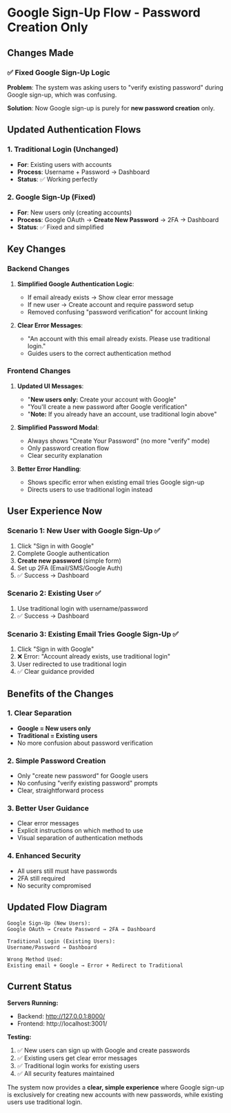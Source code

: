 # Google Sign-Up Flow - Password Creation Only

## Changes Made

### ✅ **Fixed Google Sign-Up Logic**

**Problem**: The system was asking users to "verify existing password" during Google sign-up, which was confusing.

**Solution**: Now Google sign-up is purely for **new password creation** only.

## Updated Authentication Flows

### **1. Traditional Login (Unchanged)**
- **For**: Existing users with accounts
- **Process**: Username + Password → Dashboard
- **Status**: ✅ Working perfectly

### **2. Google Sign-Up (Fixed)**
- **For**: New users only (creating accounts)
- **Process**: Google OAuth → **Create New Password** → 2FA → Dashboard
- **Status**: ✅ Fixed and simplified

## Key Changes

### **Backend Changes**

1. **Simplified Google Authentication Logic**:
   - If email already exists → Show clear error message
   - If new user → Create account and require password setup
   - Removed confusing "password verification" for account linking

2. **Clear Error Messages**:
   - "An account with this email already exists. Please use traditional login."
   - Guides users to the correct authentication method

### **Frontend Changes**

1. **Updated UI Messages**:
   - "**New users only:** Create your account with Google"
   - "You'll create a new password after Google verification"
   - "**Note:** If you already have an account, use traditional login above"

2. **Simplified Password Modal**:
   - Always shows "Create Your Password" (no more "verify" mode)
   - Only password creation flow
   - Clear security explanation

3. **Better Error Handling**:
   - Shows specific error when existing email tries Google sign-up
   - Directs users to use traditional login instead

## User Experience Now

### **Scenario 1: New User with Google Sign-Up** ✅
1. Click "Sign in with Google"
2. Complete Google authentication
3. **Create new password** (simple form)
4. Set up 2FA (Email/SMS/Google Auth)
5. ✅ Success → Dashboard

### **Scenario 2: Existing User** ✅
1. Use traditional login with username/password
2. ✅ Success → Dashboard

### **Scenario 3: Existing Email Tries Google Sign-Up** ✅
1. Click "Sign in with Google"
2. ❌ Error: "Account already exists, use traditional login"
3. User redirected to use traditional login
4. ✅ Clear guidance provided

## Benefits of the Changes

### **1. Clear Separation**
- **Google = New users only**
- **Traditional = Existing users**
- No more confusion about password verification

### **2. Simple Password Creation**
- Only "create new password" for Google users
- No confusing "verify existing password" prompts
- Clear, straightforward process

### **3. Better User Guidance**
- Clear error messages
- Explicit instructions on which method to use
- Visual separation of authentication methods

### **4. Enhanced Security**
- All users still must have passwords
- 2FA still required
- No security compromised

## Updated Flow Diagram

```
Google Sign-Up (New Users):
Google OAuth → Create Password → 2FA → Dashboard

Traditional Login (Existing Users):
Username/Password → Dashboard

Wrong Method Used:
Existing email + Google → Error + Redirect to Traditional
```

## Current Status

**Servers Running:**
- Backend: http://127.0.0.1:8000/
- Frontend: http://localhost:3001/

**Testing:**
1. ✅ New users can sign up with Google and create passwords
2. ✅ Existing users get clear error messages
3. ✅ Traditional login works for existing users
4. ✅ All security features maintained

The system now provides a **clear, simple experience** where Google sign-up is exclusively for creating new accounts with new passwords, while existing users use traditional login.
